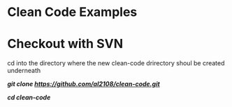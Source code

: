 # Clean Code Examples

# Checkout with SVN
cd into the directory where the new clean-code drirectory shoul be created underneath

__*git clone https://github.com/al2108/clean-code.git*__

__*cd clean-code*__

